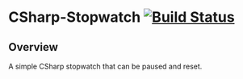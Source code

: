 # CSharp-Stopwatch [![Build Status](https://travis-ci.org/Kieranwest/CSharp-Stopwatch.svg?branch=master)](https://travis-ci.org/Kieranwest/CSharp-Stopwatch)

## Overview
A simple CSharp stopwatch that can be paused and reset. 